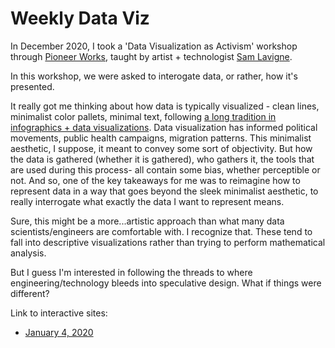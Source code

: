 # Weekly Data Viz

In December 2020, I took a 'Data Visualization as Activism' workshop through [Pioneer Works](https://pioneerworks.org/), taught by artist + technologist [Sam Lavigne](https://lav.io/). 

In this workshop, we were asked to interogate data, or rather, how it's presented. 

 It really got me thinking about how data is typically visualized - clean lines, minimalist color pallets, minimal text, following [a long tradition in infographics + data visualizations](https://www.smithsonianmag.com/history/surprising-history-infographic-180959563/). Data visualization has informed political movements, public health campaigns, migration patterns. This minimalist aesthetic, I suppose, it meant to convey some sort of objectivity. But how the data is gathered (whether it is gathered), who gathers it, the tools that are used during this process- all contain some bias, whether perceptible or not. And so, one of the key takeaways for me was to reimagine how to represent data in a way that goes beyond the sleek minimalist aesthetic, to really interrogate what exactly the data I want to represent means. 

 Sure, this might be a more...artistic approach than what many data scientists/engineers are comfortable with. I recognize that. These tend to fall into descriptive visualizations rather than trying to perform mathematical analysis. 
 
 But I guess I'm interested in following the threads to where engineering/technology bleeds into speculative design. What if things were different?

Link to interactive sites:
* [January 4, 2020](https://smooth-silent-bit.glitch.me/)

